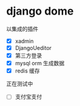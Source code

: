 # django dome

以集成的插件
- [x] xadmin
- [x] DjangoUeditor
- [x] 第三方登录
- [x] mysql orm 生成数据
- [x] redis 缓存

正在测试中
- [ ] 支付宝支付

